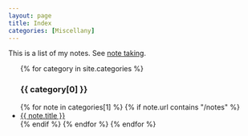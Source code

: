 ```yaml
---
layout: page
title: Index
categories: [Miscellany]
---
```


This is a list of my notes. See <a href="{% link notes/notetaking.md %}">note taking</a>.

<ul>
{% for category in site.categories %}
    <h3> {{ category[0] }} </h3>
    {% for note in categories[1] %}
        {% if note.url contains "/notes" %}
        <li>
            <a href="{{note.url}}">{{ note.title }}</a>
        </li>
        {% endif %}
    {% endfor %}
{% endfor %}
</ul>

